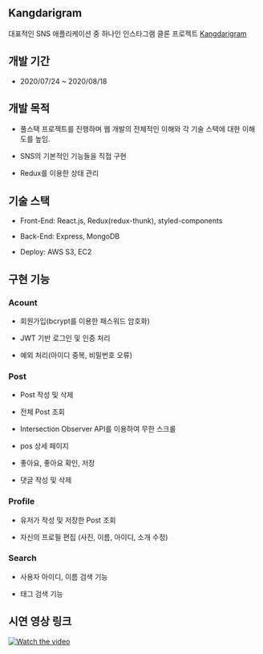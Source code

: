 ## Kangdarigram

대표적인 SNS 애플리케이션 중 하나인 인스타그램 클론 프로젝트
[Kangdarigram](http://kangdari.shop.s3-website.ap-northeast-2.amazonaws.com)

## 개발 기간

- 2020/07/24 ~ 2020/08/18

## 개발 목적

- 풀스택 프로젝트를 진행하며 웹 개발의 전체적인 이해와 각 기술 스택에 대한 이해도를 높임.

- SNS의 기본적인 기능들을 직접 구현

- Redux를 이용한 상태 관리

## 기술 스택

- Front-End: React.js, Redux(redux-thunk), styled-components

- Back-End: Express, MongoDB

- Deploy: AWS S3, EC2

## 구현 기능

### Acount

- 회원가입(bcrypt를 이용한 패스워드 암호화)

- JWT 기반 로그인 및 인증 처리

- 예외 처리(아이디 중복, 비밀번호 오류)

### Post

- Post 작성 및 삭제

- 전체 Post 조회

- Intersection Observer API를 이용하여 무한 스크롤

- pos 상세 페이지

- 좋아요, 좋아요 확인, 저장

- 댓글 작성 및 삭제

### Profile

- 유저가 작성 및 저장한 Post 조회

- 자신의 프로필 편집 (사진, 이름, 아이디, 소개 수정)

### Search

- 사용자 아이디, 이름 검색 기능

- 태그 검색 기능

## 시연 영상 링크

[![Watch the video](https://user-images.githubusercontent.com/44963933/90490628-ca53bf80-e179-11ea-97cf-5bf00e8c7a93.png)](https://www.youtube.com/watch?v=JbvSdYq0kjM)
